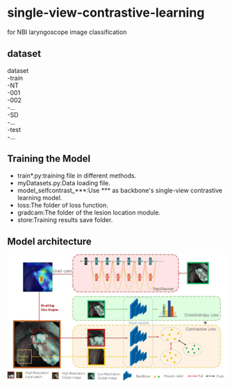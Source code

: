 # single-view-contrastive-learning
for NBI laryngoscope image classification
## dataset
dataset<br>
-train<br>
  -NT<br>
    -001<br>
    -002<br>
    -...<br>
  -SD<br>
  -...<br>
-test<br>
  -...<br>
## Training the Model
* train*.py:training file in different methods.<br>
* myDatasets.py:Data loading file.<br>
* model_selfcontrast_***:Use *** as backbone's single-view contrastive learning model.<br>
* loss:The folder of loss function.<br>
* gradcam:The folder of the lesion location module.<br>
* store:Training results save folder.<br>
## Model architecture
![Model architecture](https://raw.githubusercontent.com/hans-bbt/single-view-contrastive-learning/master/self_contrast_overall.jpg)
